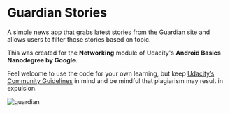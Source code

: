 # Guardian Stories
A simple news app that grabs latest stories from the Guardian site and allows users to filter those stories based on topic. 

This was created for the **Networking** module of Udacity's **Android Basics Nanodegree by Google**.

Feel welcome to use the code for your own learning, but keep [Udacity’s Community Guidelines](https://eu.udacity.com/legal/community-guidelines) in mind and be mindful that plagiarism may result in expulsion.

![guardian](https://user-images.githubusercontent.com/2998162/77831709-a6d79c00-7128-11ea-84f2-05dc45a019ac.gif)
